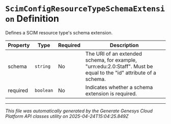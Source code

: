 # `ScimConfigResourceTypeSchemaExtension` Definition

Defines a SCIM resource type's schema extension.

| Property | Type | Required | Description |
|----------|------|----------|-------------|
| schema | `string` | No | The URI of an extended schema, for example, "urn:edu:2.0:Staff". Must be equal to the "id" attribute of a schema. |
| required | `boolean` | No | Indicates whether a schema extension is required. |

---

*This file was automatically generated by the Generate Genesys Cloud Platform API classes utility on 2025-04-24T15:04:25.849Z*
